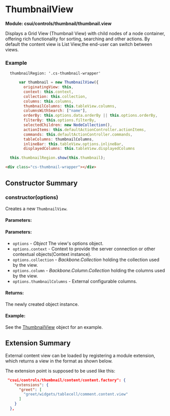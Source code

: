 # ThumbnailView

**Module: csui/controls/thumbnail/thumbnail.view**

 Displays a Grid View (Thumbnail View) with child nodes of a node container, offering rich functionality for sorting, searching and other actions.
 By default the content view is List View,the end-user can switch between views.

### Example

```region 
  thumbnailRegion: '.cs-thumbnail-wrapper'
```

```javascript
      var thumbnail = new ThumbnailView({
        originatingView: this,
        context: this.context,
        collection: this.collection,
        columns: this.columns,
        thumbnailColumns: this.tableView.columns,
        columnsWithSearch: ["name"],
        orderBy: this.options.data.orderBy || this.options.orderBy,
        filterBy: this.options.filterBy,
        selectedChildren: new NodeCollection(),
        actionItems: this.defaultActionController.actionItems,
        commands: this.defaultActionController.commands,
        tableColumns: thumbnailColumns,
        inlineBar: this.tableView.options.inlineBar,
        displayedColumns: this.tableView.displayedColumns

  this.thumbnailRegion.show(this.thumbnail);
```

```html
<div class="cs-thumbnail-wrapper"></div>
```
## Constructor Summary

### constructor(options)

  Creates a new `ThumbnailView`.

#### Parameters:

#### Parameters:
* `options` - *Object* The view's options object.
* `options.context` -  Context to provide the server connection or other contextual objects(Context instance).
* `options.collection` - *Backbone.Collection* holding the collection used by the view.
* `options.column` - *Backbone.Column.Collection* holding the columns used by the view.
* `options.thumbnailColumns` - External configurable columns.

#### Returns:

  The newly created object instance.

#### Example:

  See the [ThumbnailView](#) object for an example.

## Extension Summary

External content view can be loaded by registering a module extension, which
returns a view in the format as shown below.

The extension point is supposed to be used like this:

```json
 "csui/controls/thumbnail/content/content.factory": {
    "extensions": {
      "greet": [
        "greet/widgets/tablecell/comment.content.view"
      ]
    }
  },
```



